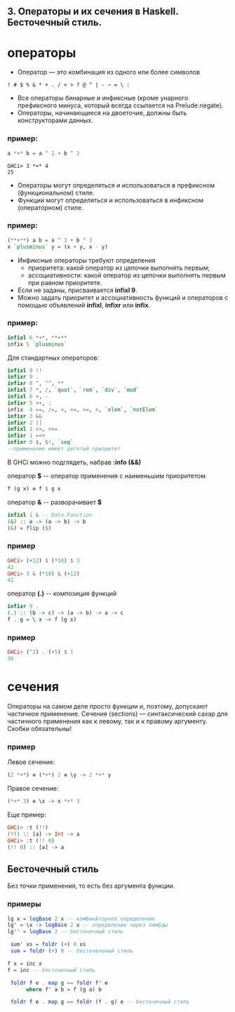 ## 3. Операторы и их сечения в Haskell. Бесточечный стиль.
# операторы
* Оператор — это комбинация из одного или более символов
```
! # $ % & * + . / < > ? @ ^ | - ~ = \ :
```
* Все операторы бинарные и инфиксные 
(кроме унарного префиксного минуса, который всегда ссылается на Prelude.negate).
* Операторы, начинающиеся на двоеточие, должны быть конструкторами данных.
### пример:
```haskell 
a *+* b = a ^ 2 + b ^ 2
```

``` 
GHCi> 3 *+* 4  
25
```
* Операторы могут определяться и использоваться в префиксном (функциональном) стиле.
* Функции могут определяться и использоваться в инфиксном (операторном) стиле.

### пример:
```haskell
(**+**) a b = a ^ 3 + b ^ 3
x `plusminus` y = (x + y, x - y)
```

* Инфиксные операторы требуют определения
  * приоритета: какой оператор из цепочки выполнять первым;
  * ассоциативности: какой оператор из цепочки выполнять первым при равном приоритете.
* Если не заданы, присваивается **infixl 9**.
* Можно задать приоритет и ассоциативность функций и операторов 
с помощью объявлений **infixl**, **infixr** или **infix**.

### пример:
```haskell
infixl 6 *+*, **+**
infix 5 `plusminus`
```

Для стандартных операторов:
```haskell
infixl 9 !!
infixr 9 .
infixr 8 ^, ^^, **
infixl 7 *, /, `quot`, `rem`, `div`, `mod`
infixl 6 +, -
infixr 5 ++, :
infix  4 ==, /=, <, <=, >=, >, `elem`, `notElem`
infixr 3 &&
infixr 2 ||
infixl 1 >>, >>=
infixr 1 =<<
infixr 0 $, $!, `seq`
--применение имеет десятый приоритет
```
В GHCi можно подглядеть, набрав **:info (&&)**

оператор **$** -- оператор применения с наименьшим приоритетом
```haskell
f (g x) ≡ f $ g x
```
оператор **&** -- разворачивает **$**
```haskell
infixl 1 & -- Data.Function
(&) :: a -> (a -> b) -> b
(&) = flip ($)
```
### пример
```haskell
GHCi> (+12) $ (*10) $ 3
42
GHCi> 3 & (*10) & (+12)
42
```
оператор **(.)** -- композиция функций
```haskell
infixr 9 .
(.) :: (b -> c) -> (a -> b) -> a -> c
f . g = \ x -> f (g x)
```
### пример
```haskell
GHCi> (^2) . (+5) $ 1
36
```

# сечения
Операторы на самом деле просто функции и, поэтому, допускают частичное применение.
Сечения (sections) — синтаксический сахар для частичного применения как к левому, так и к правому аргументу.
Скобки обязательны!
### пример
Левое сечение:
``` haskell
(2 *+*) ≡ (*+*) 2 ≡ \y -> 2 *+* y
```
Правое сечение:
``` haskell
(*+* 3) ≡ \x -> x *+* 3
```
Еще пример:

```haskell
GHCi> :t (!!)
(!!) :: [a] -> Int -> a
GHCi> :t (!! 0)
(!! 0) :: [a] -> a
```
## Бесточечный стиль
Без точки применения, то есть без аргумента функции.
### примеры
```haskell
lg x = logBase 2 x -- комбинАторное определение
lg' = \x -> logBase 2 x -- определение через лямбды
lg'' = logBase 2 -- бесточечный стиль
```
```haskell
 sum' xs = foldr (+) 0 xs
 sum = foldr (+) 0 -- бесточеченый стиль
```
```haskell
f x = inc x
f = inc -- бесточечный стиль
```
```haskell
 foldr f e . map g == foldr f' e
      where f' a b = f (g a) b

 foldr f e . map g == foldr (f . g) e -- бесточечный стиль 
```


